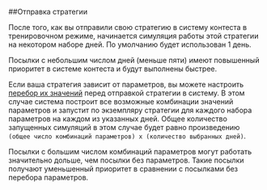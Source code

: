 ##Отправка стратегии

После того, как вы отправили свою стратегию в систему контеста в тренировочном режиме, начинается симуляция работы этой стратегии на некотором наборе дней.
По умолчанию будет использован 1 день.

Посылки с небольшим числом дней (меньше пяти) имеют повышенный приоритет в системе контеста и будут выполнены быстрее.

Если ваша стратегия зависит от параметров, вы можете настроить [перебор их значений](./params.md) перед отправкой стратегии в систему.
В этом случае система построит все возможные комбинации значений параметров и запустит по экземпляру стратегии для каждого набора параметров на каждом из указанных дней.
Общее количество запущенных симуляций в этом случае будет равно произведению `(общее число комбинаций параметров) x (количество выбранных дней)`.

Посылки с большим числом комбинаций параметров могут работать значительно дольше, чем посылки без параметров.
Такие посылки получают уменьшенный приоритет в сравнении с посылками без перебора параметров.
